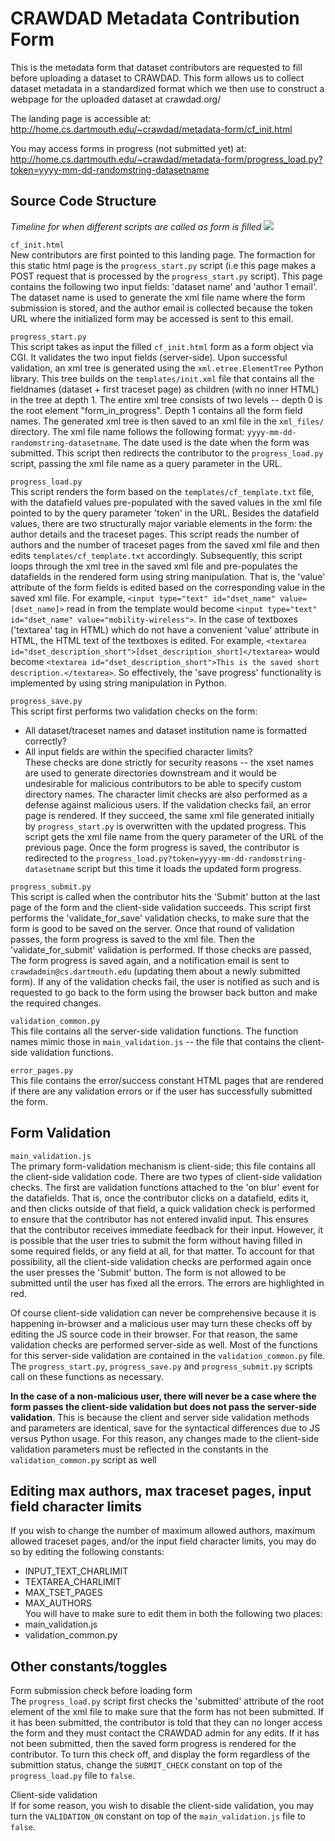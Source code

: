 # CRAWDAD Metadata Contribution Form
This is the metadata form that dataset contributors are requested to fill before uploading a dataset to CRAWDAD. This form 
allows us to collect dataset metadata in a standardized format which we then use to construct a webpage for the uploaded dataset at crawdad.org/

The landing page is accessible at:  
http://home.cs.dartmouth.edu/~crawdad/metadata-form/cf_init.html

You may access forms in progress (not submitted yet) at:  
http://home.cs.dartmouth.edu/~crawdad/metadata-form/progress_load.py?token=yyyy-mm-dd-randomstring-datasetname


## Source Code Structure
_Timeline for when different scripts are called as form is filled_
![](https://i.imgur.com/5srC1kj.jpg)

```cf_init.html```  
New contributors are first pointed to this landing page. The formaction for this static html page is the ```progress_start.py``` script (i.e this page makes a POST request that is processed by the ```progress_start.py``` script). This page contains the following two input fields: 'dataset name' and 'author 1 email'. The dataset name is used to generate the xml file name where the form submission is stored, and the author email is collected because the token URL where the initialized form may be accessed is sent to this email.

```progress_start.py```  
This script takes as input the filled ```cf_init.html``` form as a form object via CGI. It validates the two input fields (server-side). Upon successful validation, an xml tree is generated using the ```xml.etree.ElementTree``` Python library. This tree builds on the ```templates/init.xml``` file that contains all the fieldnames (dataset + first traceset page) as children (with no inner HTML) in the tree at depth 1. The entire xml tree consists of two levels -- depth 0 is the root element "form_in_progress". Depth 1 contains all the form field names. The generated xml tree is then saved to an xml file in the ```xml_files/``` directory. The xml file name follows the following format: ```yyyy-mm-dd-randomstring-datasetname```. The date used is the date when the form was submitted. This script then redirects the contributor to the ```progress_load.py``` script, passing the xml file name as a query parameter in the URL.

```progress_load.py```  
This script renders the form based on the ```templates/cf_template.txt``` file, with the datafield values pre-populated with the saved values in the xml file pointed to by the query parameter 'token' in the URL. Besides the datafield values, there are two structurally major variable elements in the form: the author details and the traceset pages. This script reads the number of authors and the number of traceset pages from the saved xml file and then edits ```templates/cf_template.txt``` accordingly. Subsequently, this script loops through the xml tree in the saved xml file and pre-populates the datafields in the rendered form using string manipulation. That is, the 'value' attribute of the form fields is edited based on the corresponding value in the saved xml file. For example, ```<input type="text" id="dset_name" value=[dset_name]>``` read in from the template would become ```<input type="text" id="dset_name" value="mobility-wireless">```. In the case of textboxes ('textarea' tag in HTML) which do not have a convenient 'value' attribute in HTML, the HTML text of the textboxes is edited. For example, ```<textarea id="dset_description_short">[dset_description_short]</textarea>``` would become ```<textarea id="dset_description_short">This is the saved short description.</textarea>```. So effectively, the 'save progress' functionality is implemented by using string manipulation in Python.

```progress_save.py```  
This script first performs two validation checks on the form: 
- All dataset/traceset names and dataset institution name is formatted correctly?
- All input fields are within the specified character limits?  
These checks are done strictly for security reasons -- the xset names are used to generate directories downstream and it would be undesirable for malicious contributors to be able to specify custom directory names. The character limit checks are also performed as a defense against malicious users.
If the validation checks fail, an error page is rendered. If they succeed, the same xml file generated initially by ```progress_start.py``` is overwritten with the updated progress. This script gets the xml file name from the query parameter of the URL of the previous page. Once the form progress is saved, the contributor is redirected to the ```progress_load.py?token=yyyy-mm-dd-randomstring-datasetname``` script but this time it loads the updated form progress.

```progress_submit.py```  
This script is called when the contributor hits the 'Submit' button at the last page of the form and the client-side validation succeeds. This script first performs the 'validate_for_save' validation checks, to make sure that the form is good to be saved on the server. Once that round of validation passes, the form progress is saved to the xml file. Then the 'validate_for_submit' validation is performed. If those checks are passed, The form progress is saved again, and a notification email is sent to ```crawdadmin@cs.dartmouth.edu``` (updating them about a newly submitted form). If any of the validation checks fail, the user is notified as such and is requested to go back to the form using the browser back button and make the required changes.

```validation_common.py```  
This file contains all the server-side validation functions. The function names mimic those in ```main_validation.js``` -- the file that contains the client-side validation functions.

```error_pages.py```  
This file contains the error/success constant HTML pages that are rendered if there are any validation errors or if the user has successfully submitted the form.

## Form Validation
```main_validation.js```  
The primary form-validation mechanism is client-side; this file contains all the client-side validation code. There are two types of client-side validation checks. The first are validation functions attached to the 'on blur' event for the datafields. That is, once the contributor clicks on a datafield, edits it, and then clicks outside of that field, a quick validation check is performed to ensure that the contributor has not entered invalid input. This ensures that the contributor receives immediate feedback for their input. However, it is possible that the user tries to submit the form without having filled in some required fields, or any field at all, for that matter. To account for that possibility, all the client-side validation checks are performed again once the user presses the 'Submit' button. The form is not allowed to be submitted until the user has fixed all the errors. The errors are highlighted in red.

Of course client-side validation can never be comprehensive because it is happening in-browser and a malicious user may turn these checks off by editing the JS source code in their browser. For that reason, the same validation checks are performed server-side as well. Most of the functions for this server-side validation are contained in the ```validation_common.py``` file. The ```progress_start.py```, ```progress_save.py``` and ```progress_submit.py``` scripts call on these functions as necessary.

__In the case of a non-malicious user, there will never be a case where the form passes the client-side validation but does not pass the server-side validation__. This is because the client and server side validation methods and parameters are identical, save for the syntactical differences due to JS versus Python usage. For this reason, any changes made to the client-side validation parameters must be reflected in the constants in the ```validation_common.py``` script as well

## Editing max authors, max traceset pages, input field character limits
If you wish to change the number of maximum allowed authors, maximum allowed traceset pages, and/or the input field
character limits, you may do so by editing the following constants:
- INPUT_TEXT_CHARLIMIT
- TEXTAREA_CHARLIMIT
- MAX_TSET_PAGES 
- MAX_AUTHORS  
You will have to make sure to edit them in both the following two places: 
- main_validation.js
- validation_common.py

## Other constants/toggles
Form submission check before loading form  
The ```progress_load.py``` script first checks the 'submitted' attribute of the root element of the xml file to make sure that the form has not been submitted. If it has been submitted, the contributor is told that they can no longer access the form and they must contact the CRAWDAD admin for any edits. If it has not been submitted, then the saved form progress is rendered for the contributor. To turn this check off, and display the form regardless of the submittion status, change the ```SUBMIT_CHECK``` constant on top of the ```progress_load.py``` file to ```false```. 

Client-side validation  
If for some reason, you wish to disable the client-side validation, you may turn the ```VALIDATION_ON``` constant on top of the ```main_validation.js``` file to ```false```. 



